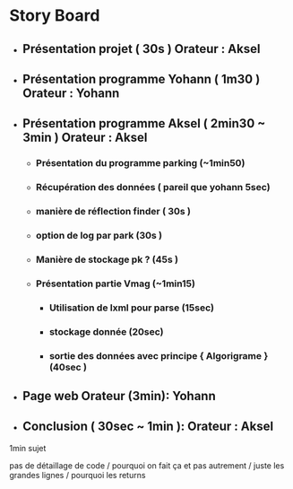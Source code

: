 # Story Board

- ## Présentation projet ( 30s ) Orateur : Aksel

- ## Présentation programme Yohann ( 1m30 ) Orateur : Yohann

- ## Présentation programme Aksel ( 2min30 ~ 3min ) Orateur : Aksel
  
  -   ### Présentation du programme parking (~1min50)
    - ### Récupération des données ( pareil que yohann 5sec)
    - ### manière de réflection finder ( 30s )
    - ### option de log par park (30s )
    - ### Manière de stockage pk ? (45s )
  
  - ### Présentation partie Vmag (~1min15)
    - ### Utilisation de lxml pour parse (15sec)
    - ### stockage donnée (20sec)
    - ### sortie des données avec principe { Algorigrame } (40sec )


- ## Page web Orateur (3min): Yohann

- ## Conclusion ( 30sec ~ 1min ): Orateur : Aksel


1min sujet 

pas de détaillage de code / pourquoi on fait ça et pas autrement / juste les grandes lignes / pourquoi les returns 